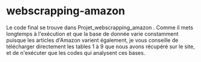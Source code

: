 # webscrapping-amazon

Le code final se trouve dans Projet_webscrapping_amazon . Comme il mets longtemps à l'exécution et que la base de donnée varie constamment puisque les articles d'Amazon varient également, je vous conseille de télécharger directement les tables 1 à 9 que nous avons récupéré sur le site, et de n'exécuter que les codes qui analysent ces bases. 
